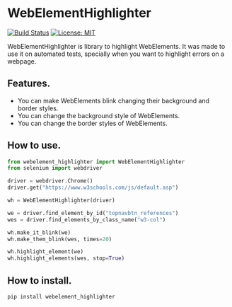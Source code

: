 WebElementHighlighter
=====================
[![Build Status](https://travis-ci.org/rtorres90/webelement_highlighter.svg?branch=master)](https://travis-ci.org/rtorres90/webelement_highlighter)
[![License: MIT](https://img.shields.io/badge/License-MIT-yellow.svg)](https://opensource.org/licenses/MIT)

WebElementHighlighter is library to highlight WebElements. It was made to use it on automated tests, specially when you want to highlight errors on a webpage.

Features.
---------

* You can make WebElements blink changing their background and border styles.
* You can change the background style of WebElements.
* You can change the border styles of WebElements.


How to use.
-----------
```python
from webelement_highlighter import WebElementHighlighter
from selenium import webdriver

driver = webdriver.Chrome()
driver.get("https://www.w3schools.com/js/default.asp")

wh = WebElementHighlighter(driver)

we = driver.find_element_by_id("topnavbtn_references")
wes = driver.find_elements_by_class_name("w3-col")

wh.make_it_blink(we)
wh.make_them_blink(wes, times=20)

wh.highlight_element(we)
wh.highlight_elements(wes, stop=True)
```

How to install.
---------------

```
pip install webelement_highlighter
```
